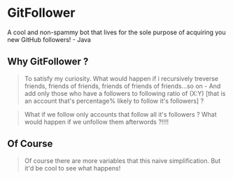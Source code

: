 # GitFollower
A cool and non-spammy bot that lives for the sole purpose of acquiring you new GitHub followers! - Java

## Why GitFollower ?
>To satisfy my curiosity. What would happen if i recursively treverse friends, friends of friends, friends of friends of friends...so on - And add only those who have a followers to following ratio of (X:Y) [that is an account that's percentage% likely to follow it's followers] ?

>What if we follow only accounts that follow all it's followers ? What would happen if we unfollow them afterwords ?!!!!

## Of Course
>Of course there are more variables that this naive simplification. But it'd be cool to see what happens!
